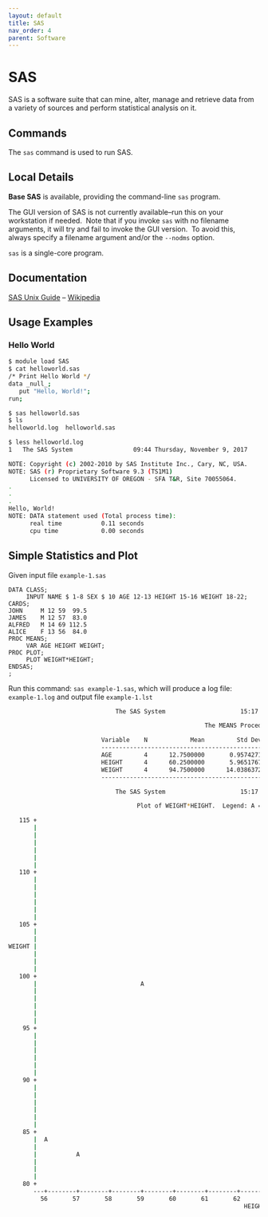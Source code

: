 ```yaml
---
layout: default
title: SAS
nav_order: 4
parent: Software
---
```


# SAS

SAS is a software suite that can mine, alter, manage and retrieve data from a variety of sources and perform statistical analysis on it.

## Commands

The `sas` command is used to run SAS.

## Local Details

**Base SAS** is available, providing the command-line `sas` program.

The GUI version of SAS is not currently available–run this on your workstation if needed.  Note that if you invoke `sas` with no filename arguments, it will try and fail to invoke the GUI version.  To avoid this, always specify a filename argument and/or the `--nodms` option.

`sas` is a single-core program.

## Documentation

[SAS Unix Guide](https://support.sas.com/documentation/cdl/en/hostunx/63053/HTML/default/viewer.htm) – [Wikipedia](https://en.wikipedia.org/wiki/SAS_(software))

## Usage Examples

### Hello World

```bash
$ module load SAS
$ cat helloworld.sas
/* Print Hello World */
data _null_;
   put "Hello, World!";
run;

$ sas helloworld.sas
$ ls
helloworld.log  helloworld.sas

$ less helloworld.log
1   The SAS System                 09:44 Thursday, November 9, 2017

NOTE: Copyright (c) 2002-2010 by SAS Institute Inc., Cary, NC, USA.
NOTE: SAS (r) Proprietary Software 9.3 (TS1M1)
      Licensed to UNIVERSITY OF OREGON - SFA T&R, Site 70055064.
.
.
.
Hello, World!
NOTE: DATA statement used (Total process time):
      real time           0.11 seconds
      cpu time            0.00 seconds
```

## Simple Statistics and Plot

Given input file `example-1.sas`

```SAS
DATA CLASS;
     INPUT NAME $ 1-8 SEX $ 10 AGE 12-13 HEIGHT 15-16 WEIGHT 18-22;
CARDS;
JOHN     M 12 59  99.5
JAMES    M 12 57  83.0
ALFRED   M 14 69 112.5
ALICE    F 13 56  84.0
PROC MEANS;
     VAR AGE HEIGHT WEIGHT;
PROC PLOT;
     PLOT WEIGHT*HEIGHT;
ENDSAS;
;
```

Run this command: `sas example-1.sas`, which will produce a log file: `example-1.log` and output file `example-1.lst`

```bash
                              The SAS System                     15:17 Wednesday, November 29, 2017   1

                                                       The MEANS Procedure

                          Variable    N            Mean         Std Dev         Minimum         Maximum
                          -----------------------------------------------------------------------------
                          AGE         4      12.7500000       0.9574271      12.0000000      14.0000000
                          HEIGHT      4      60.2500000       5.9651767      56.0000000      69.0000000
                          WEIGHT      4      94.7500000      14.0386372      83.0000000     112.5000000
                          -----------------------------------------------------------------------------

                              The SAS System                     15:17 Wednesday, November 29, 2017   2

                                    Plot of WEIGHT*HEIGHT.  Legend: A = 1 obs, B = 2 obs, etc.

   115 +
       |
       |
       |                                                                                                                       A
       |
       |
       |
   110 +
       |
       |
       |
       |
       |
       |
   105 +
       |
       |
WEIGHT |
       |
       |
       |
   100 +
       |                             A
       |
       |
       |
       |
       |
    95 +
       |
       |
       |
       |
       |
       |
    90 +
       |
       |
       |
       |
       |
       |
    85 +
       |  A
       |
       |           A
       |
       |
       |
    80 +
       ---+--------+--------+--------+--------+--------+--------+--------+--------+--------+--------+--------+--------+--------+--
         56       57       58       59       60       61       62       63       64       65       66       67       68       69
                                                                  HEIGHT
```
